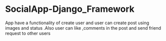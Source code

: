 # SocialApp-Django_Framework
App have a functionality of create user and user can create post using images and status .Also user can like ,comments in the post and send friend request to other users  

